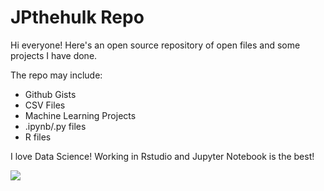 # JPthehulk Repo

Hi everyone! Here's an open source repository of open files and some projects I have done.

The repo may include:

 - Github Gists
 - CSV Files
 - Machine Learning Projects
 - .ipynb/.py files
 - R files
 
 I love Data Science! Working in Rstudio and Jupyter Notebook is the best!
 
 <img src="https://external-content.duckduckgo.com/iu/?u=https%3A%2F%2Fthumbs.gfycat.com%2FAshamedWeightyDachshund-max-1mb.gif&f=1&nofb=1">
 
 
